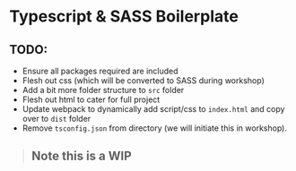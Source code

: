 # Typescript & SASS Boilerplate

## TODO:

- Ensure all packages required are included
- Flesh out css (which will be converted to SASS during workshop)
- Add a bit more folder structure to `src` folder
- Flesh out html to cater for full project
- Update webpack to dynamically add script/css to `index.html` and copy over to `dist` folder
- Remove `tsconfig.json` from directory (we will initiate this in workshop).

> ## Note this is a WIP